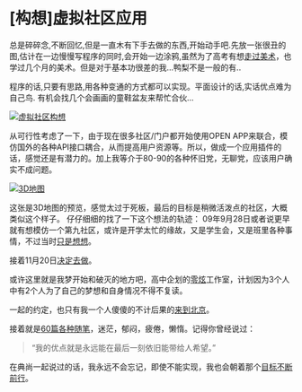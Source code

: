 # [构想]虚拟社区应用

总是碎碎念,不断回忆,但是一直木有下手去做的东西,开始动手吧.先放一张很丑的图,估计在一边慢慢写程序的同时,会开始一边涂鸦,虽然为了高考有想[走过美术](http://promiseforever.com/2008/07/07/words-080707.html)，也学过几个月的美术。但是对于基本功很差的我...鸭梨不是一般的有.. 

程序的话,只要有思路,用各种变通的方式都可以实现。平面设计的话,实话优点难为自己鸟. 有机会找几个会画画的童鞋盆友来帮忙合伙... 

[![虚拟社区构想](https://attachment.soulteary.com/2011/06/07/20110607085913.jpg "虚拟社区构想")](https://attachment.soulteary.com/2011/06/07/20110607085913.jpg)  

从可行性考虑了一下，由于现在很多社区/门户都开始使用OPEN APP来联合，模仿国外的各种API接口耦合，从而提高用户资源等。所以，做成一个应用插件的话，感觉还是有潜力的。加上我等介于80-90的各种怀旧党，无聊党，应该用户确实不成问题。 

[![3D地图](https://attachment.soulteary.com/2011/06/07/20110607083809.jpg "3D地图")](https://attachment.soulteary.com/2011/06/07/20110607083809.jpg) 

这张是3D地图的预览，感觉太过于死板，最后的目标是稍微活泼点的社区，大概类似这个样子。 仔仔细细的找了一下这个想法的轨迹： 09年9月28日或者说更早就有想模仿一个第九社区，或许是开学太忙的缘故，又是学生会，又是班里各种事情，不过当时[只是想想](http://promiseforever.com/2009/09/28/%E6%9D%82%E8%AE%B0%E4%B9%9D%E5%9F%8E%E7%9A%84%E7%96%8F%E5%BF%BD.html)。 

接着11月20日[决定去做](http://promiseforever.com/2009/11/20/diary-2009-11-20.html)。

或许这里就是我梦开始和破灭的地方吧，高中企划的[零炫](http://promiseforever.com/2009/06/09/new-plan.html)工作室，计划因为3个人中有2个人为了自己的梦想和自身情况不得不复读。

一起的约定，也只有我一个人傻傻的不计后果的[来到北京](http://promiseforever.com/2009/07/30/%e4%b8%8b%e4%b8%80%e7%ab%99%e5%90%89%e5%88%a9.html)。 

接着就是[60篇各种随笔](http://promiseforever.com/tags/%E9%9A%8F%E7%AC%94)，迷茫，郁闷，疲倦，懒惰。记得你曾经说过：

> “我的优点就是永远能在最后一刻依旧能带给人希望。”

在典尚一起说过的话，我永远不会忘记，即使不能实现，我也会朝着那个[目标不断前行](http://promiseforever.com/2011/05/19/%E6%80%9D%E8%B7%AF.html)。

